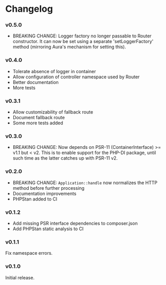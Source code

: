 # Changelog

### v0.5.0

* BREAKING CHANGE: Logger factory no longer passable to Router constructor.
  It can now be set using a separate 'setLoggerFactory' method (mirroring
  Aura's mechanism for setting this).

### v0.4.0

* Tolerate absence of logger in container
* Allow configuration of controller namespace used by Router
* Better documentation
* More tests

### v0.3.1

* Allow customizability of fallback route
* Document fallback route
* Some more tests added

### v0.3.0

* BREAKING CHANGE: Now depends on PSR-11 (ContainerInterface) >= v1.1 but < v2. This is
  to enable support for the PHP-DI package, until such time as the latter catches up
  with PSR-11 v2.

### v0.2.0

* BREAKING CHANGE: `Application::handle` now normalizes the HTTP method before further processing
* Documentation improvements
* PHPStan added to CI

### v0.1.2

* Add missing PSR interface dependencies to composer.json
* Add PHPStan static analysis to CI

### v0.1.1

Fix namespace errors.

### v0.1.0

Initial release.

